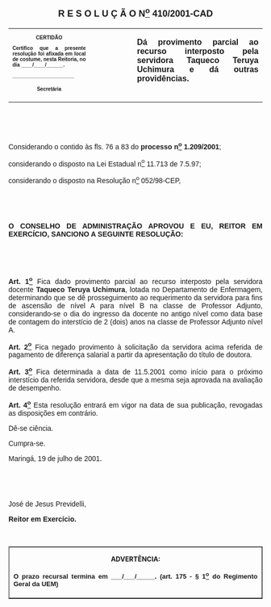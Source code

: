 <BODY>

<B><FONT FACE="Arial" SIZE=4><P ALIGN="CENTER"><A NAME="_Toc445798786"></P>
<P ALIGN="CENTER">R E S O L U &Ccedil; &Atilde; O  N<U><SUP>o</U></SUP>  410/2001-CAD</P>
</B></FONT><FONT FACE="Arial"><P ALIGN="JUSTIFY"></P></FONT>
<TABLE CELLSPACING=0 BORDER=0 CELLPADDING=7 WIDTH=612>
<TR><TD WIDTH="32%" VALIGN="TOP">
<B><FONT FACE="Arial" SIZE=1><P ALIGN="CENTER">CERTID&Atilde;O</P>
<P ALIGN="JUSTIFY">   Certifico que a presente resolu&ccedil;&atilde;o foi afixada em local de costume, nesta Reitoria, no dia ____/____/______.</P>
<P ALIGN="JUSTIFY"></P>
<P ALIGN="JUSTIFY">______________________</P>
<P ALIGN="CENTER">Secret&aacute;ria</B></FONT></TD>
<TD WIDTH="17%" VALIGN="TOP">&nbsp;</TD>
<TD WIDTH="51%" VALIGN="TOP">
<B><FONT FACE="Arial"><P ALIGN="JUSTIFY">D&aacute; provimento parcial ao recurso interposto pela servidora Taqueco Teruya Uchimura e d&aacute; outras provid&ecirc;ncias.</B></FONT></TD>
</TR>
</TABLE>

<FONT FACE="Arial"><P ALIGN="JUSTIFY"></P>
<P ALIGN="JUSTIFY">&nbsp;</P>
<P ALIGN="JUSTIFY">&nbsp;</P>
<P ALIGN="JUSTIFY">&#9;Considerando o contido &agrave;s fls. 76 a 83 do <B>processo n<U><SUP>o</U></SUP> 1.209/2001</B>;</P>
<P ALIGN="JUSTIFY">&#9;considerando o disposto na Lei Estadual n<U><SUP>o</U></SUP> 11.713 de 7.5.97;</P>
<P ALIGN="JUSTIFY">considerando o disposto na Resolu&ccedil;&atilde;o n<U><SUP>o</U></SUP> 052/98-CEP,</P>
<P ALIGN="JUSTIFY"></P>
<P ALIGN="JUSTIFY">&nbsp;</P>
<P ALIGN="JUSTIFY">&nbsp;</P>
<B><P ALIGN="JUSTIFY">O CONSELHO DE ADMINISTRA&Ccedil;&Atilde;O APROVOU E EU, REITOR EM EXERC&Iacute;CIO, SANCIONO A SEGUINTE RESOLU&Ccedil;&Atilde;O:</P>
</B><P ALIGN="JUSTIFY"></P>
<P ALIGN="JUSTIFY">&nbsp;</P>
<P ALIGN="JUSTIFY">&nbsp;</P>
<B><P ALIGN="JUSTIFY">Art. 1<U><SUP>o</B></U></SUP> Fica dado provimento parcial ao recurso interposto pela servidora docente <B>Taqueco Teruya Uchimura</B>, lotada no Departamento de Enfermagem, determinando que se d&ecirc; prosseguimento ao requerimento da servidora para fins de ascens&atilde;o de n&iacute;vel A para n&iacute;vel B na classe de Professor Adjunto, considerando-se o dia do ingresso da docente no antigo n&iacute;vel como data base de contagem do interst&iacute;cio de 2 (dois) anos na classe de Professor Adjunto n&iacute;vel A.</P>
<B><P ALIGN="JUSTIFY">Art. 2<U><SUP>o</B></U></SUP> Fica negado provimento &agrave; solicita&ccedil;&atilde;o da servidora acima referida de pagamento de diferen&ccedil;a salarial a partir da apresenta&ccedil;&atilde;o do t&iacute;tulo de doutora.</P>
<B><P ALIGN="JUSTIFY">Art. 3<U><SUP>o</B></U></SUP> Fica determinada a data de 11.5.2001 como in&iacute;cio para o pr&oacute;ximo interst&iacute;cio da referida servidora, desde que a mesma seja aprovada na avalia&ccedil;&atilde;o de desempenho.</P>
<B><P ALIGN="JUSTIFY">Art. 4<U><SUP>o</U></SUP> </B>Esta resolu&ccedil;&atilde;o entrar&aacute; em vigor na data de sua publica&ccedil;&atilde;o, revogadas as disposi&ccedil;&otilde;es em contr&aacute;rio.</P>
<P ALIGN="JUSTIFY">&#9;D&ecirc;-se ci&ecirc;ncia.</P>
<P ALIGN="JUSTIFY">&#9;Cumpra-se.</P>
<P ALIGN="JUSTIFY">Maring&aacute;, 19 de julho de 2001.</P>
<P ALIGN="JUSTIFY"></P>
<P ALIGN="JUSTIFY">&nbsp;</P>
<P ALIGN="JUSTIFY">&nbsp;</P>
<P ALIGN="JUSTIFY">Jos&eacute; de Jesus Previdelli,</P>
<B><P ALIGN="JUSTIFY">Reitor em Exerc&iacute;cio.</P>
</B><P ALIGN="JUSTIFY"></P>
<P ALIGN="JUSTIFY">&nbsp;</P></FONT>
<TABLE BORDER CELLSPACING=1 CELLPADDING=4 WIDTH=207>
<TR><TD VALIGN="TOP">
<B><FONT SIZE=2><P ALIGN="CENTER">ADVERT&Ecirc;NCIA:</P>
</FONT><FONT FACE="Arial" SIZE=2><P ALIGN="JUSTIFY">O prazo recursal termina em ___/___/_____. (art. 175 - § 1<U><SUP>o</U></SUP> do Regimento Geral da UEM)</B></FONT></TD>
</TR>
</TABLE>

<FONT SIZE=2><P></A></P></FONT></BODY>
